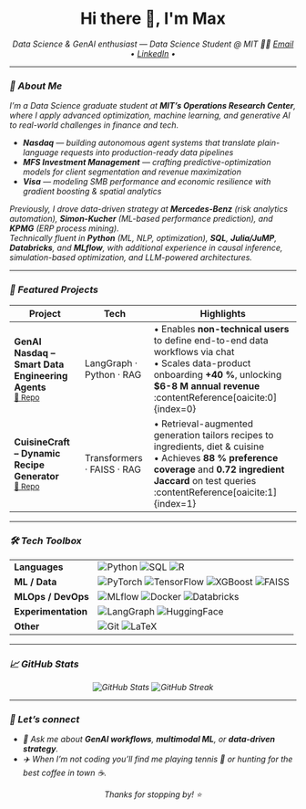 <!-- Profile README for Maximilian Knuth -->
<h1 align="center">Hi there 👋, I'm Max</h1>

<p align="center">
  <em>Data Science & GenAI enthusiast — Data Science Student @ MIT 🧑‍💻
  <a href="mailto:mknuth@mit.edu">Email</a> •
  <a href="https://www.linkedin.com/in/maximilianknuth/">LinkedIn</a> •
</p>

---

### 👋 About Me
I’m a Data Science graduate student at **MIT’s Operations Research Center**, where I apply advanced optimization, machine learning, and generative AI to real-world challenges in finance and tech.

- **Nasdaq** — building autonomous agent systems that translate plain-language requests into production-ready data pipelines  
- **MFS Investment Management** — crafting predictive-optimization models for client segmentation and revenue maximization  
- **Visa** — modeling SMB performance and economic resilience with gradient boosting & spatial analytics  

Previously, I drove data-driven strategy at **Mercedes-Benz** (risk analytics automation), **Simon-Kucher** (ML-based performance prediction), and **KPMG** (ERP process mining).  
Technically fluent in **Python** (ML, NLP, optimization), **SQL**, **Julia/JuMP**, **Databricks**, and **MLflow**, with additional experience in causal inference, simulation-based optimization, and LLM-powered architectures.

---


### 🌟 Featured Projects

| Project | Tech | Highlights |
|---------|------|-----------|
| **GenAI Nasdaq – Smart Data Engineering Agents**<br><sup><a href="https://github.com/MaximilianKnuth/GenAI_Nasdaq">🔗 Repo</a></sup> | LangGraph · Python · RAG | • Enables **non-technical users** to define end-to-end data workflows via chat<br>• Scales data-product onboarding **+40 %**, unlocking **$6-8 M annual revenue** :contentReference[oaicite:0]{index=0} |
| **CuisineCraft – Dynamic Recipe Generator**<br><sup><a href="https://github.com/MaximilianKnuth/CuisineCraft">🔗 Repo</a></sup> | Transformers · FAISS · RAG | • Retrieval-augmented generation tailors recipes to ingredients, diet & cuisine<br>• Achieves **88 % preference coverage** and **0.72 ingredient Jaccard** on test queries :contentReference[oaicite:1]{index=1} |

---

### 🛠️ Tech Toolbox
<div align="center">

|  |  |
|--|--|
| **Languages** | ![Python](https://img.shields.io/badge/-Python-3776AB?style=flat&logo=python&logoColor=white) ![SQL](https://img.shields.io/badge/-SQL-4479A1?style=flat&logo=postgresql&logoColor=white) ![R](https://img.shields.io/badge/-R-276DC3?style=flat&logo=r&logoColor=white) |
| **ML / Data** | ![PyTorch](https://img.shields.io/badge/-PyTorch-EE4C2C?style=flat&logo=pytorch&logoColor=white) ![TensorFlow](https://img.shields.io/badge/-TensorFlow-FF6F00?style=flat&logo=tensorflow&logoColor=white) ![XGBoost](https://img.shields.io/badge/-XGBoost-EC0000?style=flat) ![FAISS](https://img.shields.io/badge/-FAISS-009688?style=flat) |
| **MLOps / DevOps** | ![MLflow](https://img.shields.io/badge/-MLflow-0094f0?style=flat) ![Docker](https://img.shields.io/badge/-Docker-2496ED?style=flat&logo=docker&logoColor=white) ![Databricks](https://img.shields.io/badge/-Databricks-EF3A25?style=flat&logo=databricks&logoColor=white) |
| **Experimentation** | ![LangGraph](https://img.shields.io/badge/-LangGraph-000?style=flat) ![HuggingFace](https://img.shields.io/badge/-HF%20Transformers-FF66CC?style=flat&logo=huggingface&logoColor=white) |
| **Other** | ![Git](https://img.shields.io/badge/-Git-F05032?style=flat&logo=git&logoColor=white) ![LaTeX](https://img.shields.io/badge/-LaTeX-008080?style=flat&logo=latex&logoColor=white) |

</div>

---

### 📈 GitHub Stats
<p align="center">
  <img src="https://github-readme-stats.vercel.app/api?username=MaximilianKnuth&show_icons=true&theme=transparent" alt="GitHub Stats" />
  <img src="https://github-readme-streak-stats.herokuapp.com?user=MaximilianKnuth&theme=transparent" alt="GitHub Streak" />
</p>

---

### 🤝 Let’s connect
- 💬 Ask me about **GenAI workflows**, **multimodal ML**, or **data-driven strategy**.
- ✈️ When I’m not coding you’ll find me playing tennis  🎾 or hunting for the best coffee in town ☕.

<p align="center">Thanks for stopping by! ⭐️</p>
